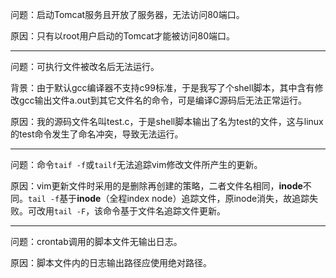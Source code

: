 问题：启动Tomcat服务且开放了服务器，无法访问80端口。

原因：只有以root用户启动的Tomcat才能被访问80端口。

---

问题：可执行文件被改名后无法运行。

背景：由于默认gcc编译器不支持c99标准，于是我写了个shell脚本，其中含有修改gcc输出文件a.out到其它文件名的命令，可是编译C源码后无法正常运行。

原因：我的源码文件名叫test.c，于是shell脚本输出了名为test的文件，这与linux的test命令发生了命名冲突，导致无法运行。

---

问题：命令`taif -f`或`tailf`无法追踪vim修改文件所产生的更新。

原因：vim更新文件时采用的是删除再创建的策略，二者文件名相同，**inode**不同。`tail -f`基于**inode**（全程index node）追踪文件，原inode消失，故追踪失败。可改用`tail -F`，该命令基于文件名追踪文件更新。

---

问题：crontab调用的脚本文件无输出日志。

原因：脚本文件内的日志输出路径应使用绝对路径。
